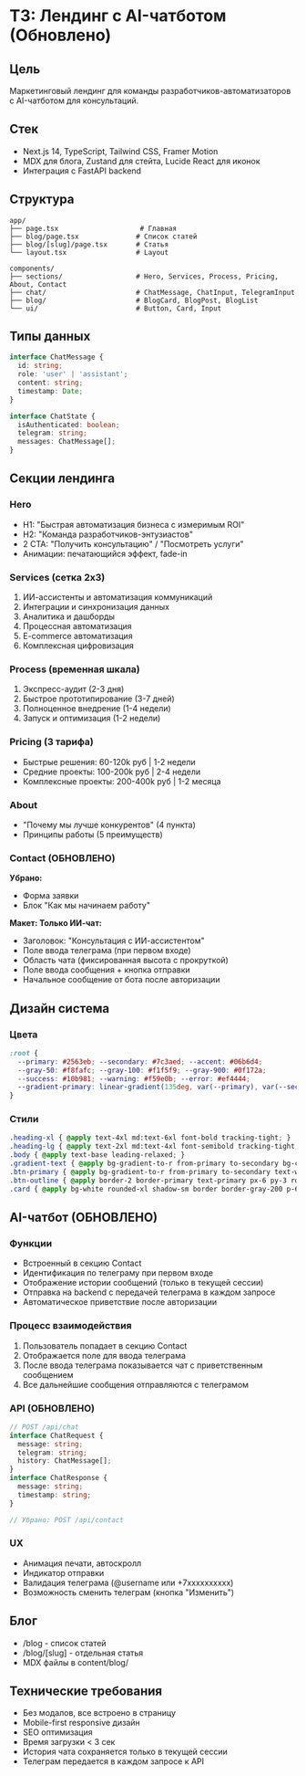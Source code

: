 # ТЗ: Лендинг с AI-чатботом (Обновлено)

## Цель
Маркетинговый лендинг для команды разработчиков-автоматизаторов с AI-чатботом для консультаций.

## Стек
- Next.js 14, TypeScript, Tailwind CSS, Framer Motion
- MDX для блога, Zustand для стейта, Lucide React для иконок
- Интеграция с FastAPI backend

## Структура
```
app/
├── page.tsx                    # Главная
├── blog/page.tsx              # Список статей  
├── blog/[slug]/page.tsx       # Статья
└── layout.tsx                 # Layout

components/
├── sections/                  # Hero, Services, Process, Pricing, About, Contact
├── chat/                      # ChatMessage, ChatInput, TelegramInput
├── blog/                      # BlogCard, BlogPost, BlogList
└── ui/                        # Button, Card, Input
```

## Типы данных
```typescript
interface ChatMessage { 
  id: string; 
  role: 'user' | 'assistant'; 
  content: string; 
  timestamp: Date; 
}

interface ChatState {
  isAuthenticated: boolean;
  telegram: string;
  messages: ChatMessage[];
}
```

## Секции лендинга

### Hero
- H1: "Быстрая автоматизация бизнеса с измеримым ROI"
- H2: "Команда разработчиков-энтузиастов"
- 2 CTA: "Получить консультацию" / "Посмотреть услуги"
- Анимации: печатающийся эффект, fade-in

### Services (сетка 2x3)
1. ИИ-ассистенты и автоматизация коммуникаций
2. Интеграции и синхронизация данных
3. Аналитика и дашборды
4. Процессная автоматизация
5. E-commerce автоматизация
6. Комплексная цифровизация

### Process (временная шкала)
1. Экспресс-аудит (2-3 дня)
2. Быстрое прототипирование (3-7 дней)
3. Полноценное внедрение (1-4 недели)
4. Запуск и оптимизация (1-2 недели)

### Pricing (3 тарифа)
- Быстрые решения: 60-120k руб | 1-2 недели
- Средние проекты: 100-200k руб | 2-4 недели
- Комплексные проекты: 200-400k руб | 1-2 месяца

### About
- "Почему мы лучше конкурентов" (4 пункта)
- Принципы работы (5 преимуществ)

### Contact (ОБНОВЛЕНО)
**Убрано:**
- Форма заявки
- Блок "Как мы начинаем работу"

**Макет: Только ИИ-чат:**
- Заголовок: "Консультация с ИИ-ассистентом"
- Поле ввода телеграма (при первом входе)
- Область чата (фиксированная высота с прокруткой)
- Поле ввода сообщения + кнопка отправки
- Начальное сообщение от бота после авторизации

## Дизайн система

### Цвета
```css
:root {
  --primary: #2563eb; --secondary: #7c3aed; --accent: #06b6d4;
  --gray-50: #f8fafc; --gray-100: #f1f5f9; --gray-900: #0f172a;
  --success: #10b981; --warning: #f59e0b; --error: #ef4444;
  --gradient-primary: linear-gradient(135deg, var(--primary), var(--secondary));
}
```

### Стили
```css
.heading-xl { @apply text-4xl md:text-6xl font-bold tracking-tight; }
.heading-lg { @apply text-2xl md:text-4xl font-semibold tracking-tight; }
.body { @apply text-base leading-relaxed; }
.gradient-text { @apply bg-gradient-to-r from-primary to-secondary bg-clip-text text-transparent; }
.btn-primary { @apply bg-gradient-to-r from-primary to-secondary text-white px-6 py-3 rounded-lg font-medium transition-all duration-300 hover:shadow-lg hover:scale-105; }
.btn-outline { @apply border-2 border-primary text-primary px-6 py-3 rounded-lg font-medium transition-all duration-300 hover:bg-primary hover:text-white; }
.card { @apply bg-white rounded-xl shadow-sm border border-gray-200 p-6 transition-all duration-300 hover:shadow-md hover:-translate-y-1; }
```

## AI-чатбот (ОБНОВЛЕНО)

### Функции
- Встроенный в секцию Contact
- Идентификация по телеграму при первом входе
- Отображение истории сообщений (только в текущей сессии)
- Отправка на backend с передачей телеграма в каждом запросе
- Автоматическое приветствие после авторизации

### Процесс взаимодействия
1. Пользователь попадает в секцию Contact
2. Отображается поле для ввода телеграма
3. После ввода телеграма показывается чат с приветственным сообщением
4. Все дальнейшие сообщения отправляются с телеграмом

### API (ОБНОВЛЕНО)
```typescript
// POST /api/chat
interface ChatRequest { 
  message: string; 
  telegram: string;
  history: ChatMessage[]; 
}
interface ChatResponse { 
  message: string; 
  timestamp: string; 
}

// Убрано: POST /api/contact
```

### UX
- Анимация печати, автоскролл
- Индикатор отправки
- Валидация телеграма (@username или +7xxxxxxxxxx)
- Возможность сменить телеграм (кнопка "Изменить")

## Блог
- /blog - список статей
- /blog/[slug] - отдельная статья
- MDX файлы в content/blog/

## Технические требования
- Без модалов, все встроено в страницу
- Mobile-first responsive дизайн
- SEO оптимизация
- Время загрузки < 3 сек
- История чата сохраняется только в текущей сессии
- Телеграм передается в каждом запросе к API